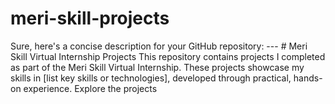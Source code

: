 # meri-skill-projects
Sure, here's a concise description for your GitHub repository:  ---  # Meri Skill Virtual Internship Projects  This repository contains projects I completed as part of the Meri Skill Virtual Internship. These projects showcase my skills in [list key skills or technologies], developed through practical, hands-on experience. Explore the projects
